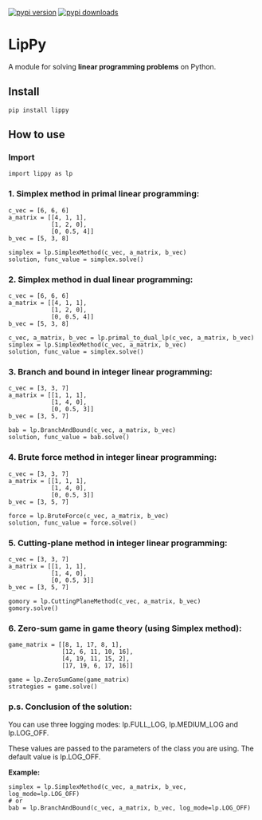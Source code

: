 [![pypi version](https://img.shields.io/pypi/v/lippy)](https://pypi.org/project/lippy)
[![pypi downloads](https://img.shields.io/pypi/dm/lippy)](https://pypi.org/project/lippy)

# LipPy
A module for solving **linear programming problems** on Python.

## Install
```shell script
pip install lippy
```

## How to use

### Import
```python3
import lippy as lp
```

### 1. Simplex method in primal linear programming:
```python3
c_vec = [6, 6, 6]
a_matrix = [[4, 1, 1],
            [1, 2, 0],
            [0, 0.5, 4]]
b_vec = [5, 3, 8]

simplex = lp.SimplexMethod(c_vec, a_matrix, b_vec)
solution, func_value = simplex.solve()
```

### 2. Simplex method in dual linear programming:
```python3
c_vec = [6, 6, 6]
a_matrix = [[4, 1, 1],
            [1, 2, 0],
            [0, 0.5, 4]]
b_vec = [5, 3, 8]

c_vec, a_matrix, b_vec = lp.primal_to_dual_lp(c_vec, a_matrix, b_vec)
simplex = lp.SimplexMethod(c_vec, a_matrix, b_vec)
solution, func_value = simplex.solve()
```
### 3. Branch and bound in integer linear programming:
```python3
c_vec = [3, 3, 7]
a_matrix = [[1, 1, 1],
            [1, 4, 0],
            [0, 0.5, 3]]
b_vec = [3, 5, 7]

bab = lp.BranchAndBound(c_vec, a_matrix, b_vec)
solution, func_value = bab.solve()
```

### 4. Brute force method in integer linear programming:
```python3
c_vec = [3, 3, 7]
a_matrix = [[1, 1, 1],
            [1, 4, 0],
            [0, 0.5, 3]]
b_vec = [3, 5, 7]

force = lp.BruteForce(c_vec, a_matrix, b_vec)
solution, func_value = force.solve()
```

### 5. Cutting-plane method in integer linear programming:
```python3
c_vec = [3, 3, 7]
a_matrix = [[1, 1, 1],
            [1, 4, 0],
            [0, 0.5, 3]]
b_vec = [3, 5, 7]

gomory = lp.CuttingPlaneMethod(c_vec, a_matrix, b_vec)
gomory.solve()
```

### 6. Zero-sum game in game theory (using Simplex method):
```python3
game_matrix = [[8, 1, 17, 8, 1],
               [12, 6, 11, 10, 16],
               [4, 19, 11, 15, 2],
               [17, 19, 6, 17, 16]]

game = lp.ZeroSumGame(game_matrix)
strategies = game.solve()
```

### p.s. Conclusion of the solution:

You can use three logging modes: lp.FULL_LOG, lp.MEDIUM_LOG and lp.LOG_OFF.

These values are passed to the parameters of the class you are using.
The default value is lp.LOG_OFF.

**Example:**
```python3
simplex = lp.SimplexMethod(c_vec, a_matrix, b_vec, log_mode=lp.LOG_OFF)
# or
bab = lp.BranchAndBound(c_vec, a_matrix, b_vec, log_mode=lp.LOG_OFF)
```

